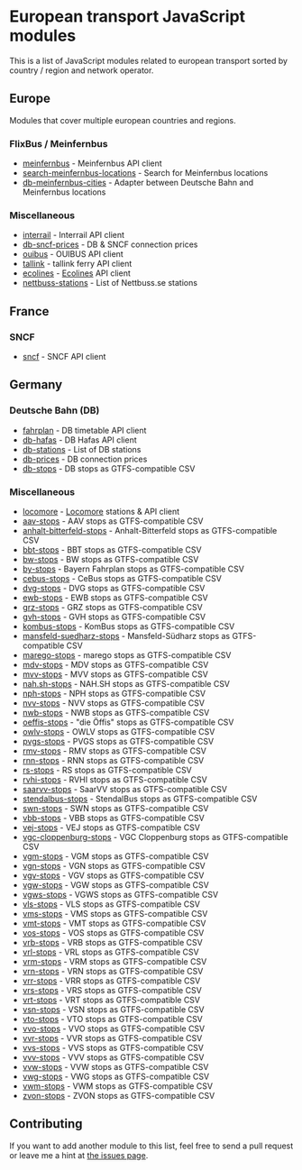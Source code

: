# European transport JavaScript modules

This is a list of JavaScript modules related to european transport sorted by country / region and network operator.

## Europe

Modules that cover multiple european countries and regions.

### FlixBus / Meinfernbus

- [meinfernbus](https://github.com/juliuste/meinfernbus) - Meinfernbus API client
- [search-meinfernbus-locations](https://github.com/derhuerst/search-meinfernbus-locations) - Search for Meinfernbus locations
- [db-meinfernbus-cities](https://github.com/juliuste/db-meinfernbus-cities) - Adapter between Deutsche Bahn and Meinfernbus locations

### Miscellaneous

- [interrail](https://github.com/juliuste/interrail) - Interrail API client
- [db-sncf-prices](https://github.com/juliuste/db-sncf-prices) - DB & SNCF connection prices
- [ouibus](https://github.com/juliuste/ouibus) - OUIBUS API client
- [tallink](https://github.com/juliuste/tallink) - tallink ferry API client
- [ecolines](https://github.com/derhuerst/ecolines) - [Ecolines](https://ecolines.net/) API client
- [nettbuss-stations](https://github.com/derhuerst/nettbuss-stations) - List of Nettbuss.se stations

## France

### SNCF

- [sncf](https://github.com/juliuste/sncf) - SNCF API client

## Germany

### Deutsche Bahn (DB)

- [fahrplan](https://github.com/pbock/fahrplan) - DB timetable API client
- [db-hafas](https://github.com/derhuerst/db-hafas) - DB Hafas API client
- [db-stations](https://github.com/derhuerst/db-stations) - List of DB stations
- [db-prices](https://github.com/juliuste/db-prices) - DB connection prices
- [db-stops](https://github.com/highsource/db-stops) - DB stops as GTFS-compatible CSV

### Miscellaneous

- [locomore](https://github.com/derhuerst/locomore) - [Locomore](https://locomore.com/) stations & API client
- [aav-stops](https://github.com/highsource/aav-stops) - AAV stops as GTFS-compatible CSV
- [anhalt-bitterfeld-stops](https://github.com/highsource/anhalt-bitterfeld-stops) - Anhalt-Bitterfeld stops as GTFS-compatible CSV
- [bbt-stops](https://github.com/highsource/bbt-stops) - BBT stops as GTFS-compatible CSV
- [bw-stops](https://github.com/highsource/bw-stops) - BW stops as GTFS-compatible CSV
- [by-stops](https://github.com/highsource/by-stops) - Bayern Fahrplan stops as GTFS-compatible CSV
- [cebus-stops](https://github.com/highsource/cebus-stops) - CeBus stops as GTFS-compatible CSV
- [dvg-stops](https://github.com/highsource/dvg-stops) - DVG stops as GTFS-compatible CSV
- [ewb-stops](https://github.com/highsource/ewb-stops) - EWB stops as GTFS-compatible CSV
- [grz-stops](https://github.com/highsource/grz-stops) - GRZ stops as GTFS-compatible CSV
- [gvh-stops](https://github.com/highsource/gvh-stops) - GVH stops as GTFS-compatible CSV
- [kombus-stops](https://github.com/highsource/kombus-stops) - KomBus stops as GTFS-compatible CSV
- [mansfeld-suedharz-stops](https://github.com/highsource/mansfeld-suedharz-stops) - Mansfeld-Südharz stops as GTFS-compatible CSV
- [marego-stops](https://github.com/highsource/marego-stops) - marego stops as GTFS-compatible CSV
- [mdv-stops](https://github.com/highsource/mdv-stops) - MDV stops as GTFS-compatible CSV
- [mvv-stops](https://github.com/highsource/mvv-stops) - MVV stops as GTFS-compatible CSV
- [nah.sh-stops](https://github.com/highsource/nah.sh-stops) - NAH.SH stops as GTFS-compatible CSV
- [nph-stops](https://github.com/highsource/nph-stops) - NPH stops as GTFS-compatible CSV
- [nvv-stops](https://github.com/highsource/nvv-stops) - NVV stops as GTFS-compatible CSV
- [nwb-stops](https://github.com/highsource/nwb-stops) - NWB stops as GTFS-compatible CSV
- [oeffis-stops](https://github.com/highsource/oeffis-stops) - "die Öffis" stops as GTFS-compatible CSV
- [owlv-stops](https://github.com/highsource/owlv-stops) - OWLV stops as GTFS-compatible CSV
- [pvgs-stops](https://github.com/highsource/pvgs-stops) - PVGS stops as GTFS-compatible CSV
- [rmv-stops](https://github.com/highsource/rmv-stops) - RMV stops as GTFS-compatible CSV
- [rnn-stops](https://github.com/highsource/rnn-stops) - RNN stops as GTFS-compatible CSV
- [rs-stops](https://github.com/highsource/rs-stops) - RS stops as GTFS-compatible CSV
- [rvhi-stops](https://github.com/highsource/rvhi-stops) - RVHI stops as GTFS-compatible CSV
- [saarvv-stops](https://github.com/highsource/saarvv-stops) - SaarVV stops as GTFS-compatible CSV
- [stendalbus-stops](https://github.com/highsource/stendalbus-stops) - StendalBus stops as GTFS-compatible CSV
- [swn-stops](https://github.com/highsource/swn-stops) - SWN stops as GTFS-compatible CSV
- [vbb-stops](https://github.com/highsource/vbb-stops) - VBB stops as GTFS-compatible CSV
- [vej-stops](https://github.com/highsource/vej-stops) - VEJ stops as GTFS-compatible CSV
- [vgc-cloppenburg-stops](https://github.com/highsource/vgc-cloppenburg-stops) - VGC Cloppenburg stops as GTFS-compatible CSV
- [vgm-stops](https://github.com/highsource/vgm-stops) - VGM stops as GTFS-compatible CSV
- [vgn-stops](https://github.com/highsource/vgn-stops) - VGN stops as GTFS-compatible CSV
- [vgv-stops](https://github.com/highsource/vgv-stops) - VGV stops as GTFS-compatible CSV
- [vgw-stops](https://github.com/highsource/vgw-stops) - VGW stops as GTFS-compatible CSV
- [vgws-stops](https://github.com/highsource/vgws-stops) - VGWS stops as GTFS-compatible CSV
- [vls-stops](https://github.com/highsource/vls-stops) - VLS stops as GTFS-compatible CSV
- [vms-stops](https://github.com/highsource/vms-stops) - VMS stops as GTFS-compatible CSV
- [vmt-stops](https://github.com/highsource/vmt-stops) - VMT stops as GTFS-compatible CSV
- [vos-stops](https://github.com/highsource/vos-stops) - VOS stops as GTFS-compatible CSV
- [vrb-stops](https://github.com/highsource/vrb-stops) - VRB stops as GTFS-compatible CSV
- [vrl-stops](https://github.com/highsource/vrl-stops) - VRL stops as GTFS-compatible CSV
- [vrm-stops](https://github.com/highsource/vrm-stops) - VRM stops as GTFS-compatible CSV
- [vrn-stops](https://github.com/highsource/vrn-stops) - VRN stops as GTFS-compatible CSV
- [vrr-stops](https://github.com/highsource/vrr-stops) - VRR stops as GTFS-compatible CSV
- [vrs-stops](https://github.com/highsource/vrs-stops) - VRS stops as GTFS-compatible CSV
- [vrt-stops](https://github.com/highsource/vrt-stops) - VRT stops as GTFS-compatible CSV
- [vsn-stops](https://github.com/highsource/vsn-stops) - VSN stops as GTFS-compatible CSV
- [vto-stops](https://github.com/highsource/vto-stops) - VTO stops as GTFS-compatible CSV
- [vvo-stops](https://github.com/highsource/vvo-stops) - VVO stops as GTFS-compatible CSV
- [vvr-stops](https://github.com/highsource/vvr-stops) - VVR stops as GTFS-compatible CSV
- [vvs-stops](https://github.com/highsource/vvs-stops) - VVS stops as GTFS-compatible CSV
- [vvv-stops](https://github.com/highsource/vvv-stops) - VVV stops as GTFS-compatible CSV
- [vvw-stops](https://github.com/highsource/vvw-stops) - VVW stops as GTFS-compatible CSV
- [vwg-stops](https://github.com/highsource/vwg-stops) - VWG stops as GTFS-compatible CSV
- [vwm-stops](https://github.com/highsource/vwm-stops) - VWM stops as GTFS-compatible CSV
- [zvon-stops](https://github.com/highsource/zvon-stops) - ZVON stops as GTFS-compatible CSV

## Contributing

If you want to add another module to this list, feel free to send a pull request or leave me a hint at [the issues page](https://github.com/juliuste/boilerplate/issues).
